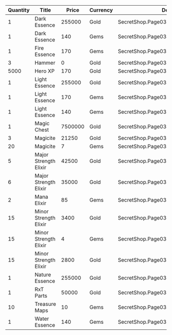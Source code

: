 | Quantity | Title | Price | Currency |  Dev Name |
| -------- | ----- | ----- | -------- |  -------- |
| 1 | Dark Essence | 255000 | Gold | SecretShop.Page03.Reagent.42 |
| 1 | Dark Essence | 140 | Gems | SecretShop.Page03.UnderworldTrader.35 |
| 1 | Fire Essence | 170 | Gems | SecretShop.Page03.Shard.17 |
| 3 | Hammer | 0 | Gold | SecretShop.Page03.Free.25 |
| 5000 | Hero XP | 170 | Gold | SecretShop.Page03.Misc.15 |
| 1 | Light Essence | 255000 | Gold | SecretShop.Page03.Reagent.44 |
| 1 | Light Essence | 170 | Gems | SecretShop.Page03.Reagent.53 |
| 1 | Light Essence | 140 | Gems | SecretShop.Page03.UnderworldTrader.42 |
| 1 | Magic Chest | 7500000 | Gold | SecretShop.Page03.CharShard.17 |
| 3 | Magicite | 21250 | Gold | SecretShop.Page03.Ore.03 |
| 20 | Magicite | 7 | Gems | SecretShop.Page03.UnderworldTrader.31 |
| 5 | Major Strength Elixir | 42500 | Gold | SecretShop.Page03.Elixir.14 |
| 6 | Major Strength Elixir | 35000 | Gold | SecretShop.Page03.UnderworldTraderGold.09 |
| 2 | Mana Elixir | 85 | Gems | SecretShop.Page03.Elixir.18 |
| 15 | Minor Strength Elixir | 3400 | Gold | SecretShop.Page03.Elixir.15 |
| 15 | Minor Strength Elixir | 4 | Gems | SecretShop.Page03.UnderworldTrader.37 |
| 15 | Minor Strength Elixir | 2800 | Gold | SecretShop.Page03.UnderworldTraderGold.10 |
| 1 | Nature Essence | 255000 | Gold | SecretShop.Page03.Reagent.45 |
| 1 | RxT Parts | 50000 | Gold | SecretShop.Page03.Misc.18 |
| 10 | Treasure Maps | 10 | Gems | SecretShop.Page03.TreasureMap.13 |
| 1 | Water Essence | 140 | Gems | SecretShop.Page03.UnderworldTrader.50 |
